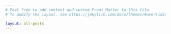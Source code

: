 ```yaml
---
# Feel free to add content and custom Front Matter to this file.
# To modify the layout, see https://jekyllrb.com/docs/themes/#overriding-theme-defaults

layout: all-posts
---
```

